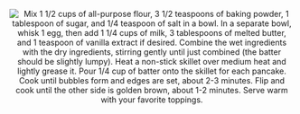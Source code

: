 <!-- ```
 .o8       oooo                                              .o      .ooo  
"888       `888                                            o888    .88'    
 888oooo.   888  oooo  oooo  oooo d8b oooo d8b oooo    ooo  888   d88'     
 d88' `88b  888  `888  `888  `888""8P `888""8P  `88.  .8'   888  d888P"Ybo.
 888   888  888   888   888   888      888       `88..8'    888  Y88[   ]88
 888   888  888   888   888   888      888        `888'     888  `Y88   88P
 `Y8bod8P' o888o  `V88V"V8P' d888b    d888b        .8'     o888o  `88bod8' 
                                               .o..P'                      
                                               `Y8P'                                                           
```   -->

<!-- <img src="https://raw.githubusercontent.com/blurry16/blurry16/main/assets/felix-argyle-belarus.png" alt="drawing"> [![Telegram Badge](https://img.shields.io/badge/Telegram-blue?style=for-the-badge&logo=telegram&logoColor=white)](https://t.me/blurry16)  -->
<p align="center">
  <img src="https://count.getloli.com/get/@blurry16?theme=gelbooru" alt="Mix 1 1/2 cups of all-purpose flour, 3 1/2 teaspoons of baking powder, 1 tablespoon of sugar, and 1/4 teaspoon of salt in a bowl. In a separate bowl, whisk 1 egg, then add 1 1/4 cups of milk, 3 tablespoons of melted butter, and 1 teaspoon of vanilla extract if desired. Combine the wet ingredients with the dry ingredients, stirring gently until just combined (the batter should be slightly lumpy). Heat a non-stick skillet over medium heat and lightly grease it. Pour 1/4 cup of batter onto the skillet for each pancake. Cook until bubbles form and edges are set, about 2-3 minutes. Flip and cook until the other side is golden brown, about 1-2 minutes. Serve warm with your favorite toppings."/>
</p>

